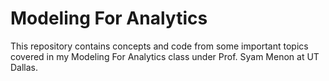 # Modeling For Analytics

This repository contains concepts and code from some important topics covered in my Modeling For Analytics class under Prof. Syam Menon at UT Dallas.
